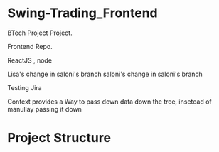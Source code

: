 # Swing-Trading_Frontend

BTech Project Project. 

Frontend Repo.

ReactJS , node


Lisa's change in saloni's branch
saloni's change in saloni's branch

Testing Jira

Context provides a Way to pass down data down the tree, insetead of manullay passing it down
<h1>Project Structure <h1>